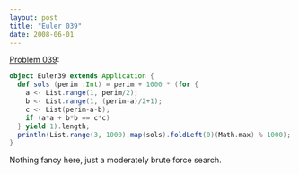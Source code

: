 ```yaml
---
layout: post
title: "Euler 039"
date: 2008-06-01
---
```


[Problem 039]\:

```scala
object Euler39 extends Application {
  def sols (perim :Int) = perim + 1000 * (for {
    a <- List.range(1, perim/2);
    b <- List.range(1, (perim-a)/2+1);
    c <- List(perim-a-b);
    if (a*a + b*b == c*c)
  } yield 1).length;
  println(List.range(3, 1000).map(sols).foldLeft(0)(Math.max) % 1000);
}
```
Nothing fancy here, just a moderately brute force search.



[Problem 039]: http://projecteuler.net/index.php?section=problems&id=39

